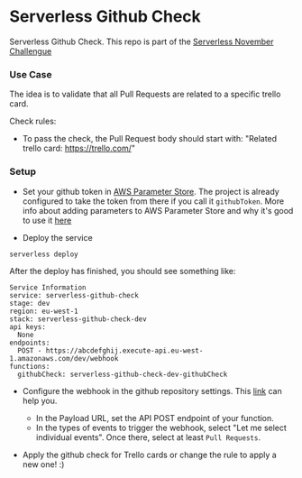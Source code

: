 # Serverless Github Check
Serverless Github Check. This repo is part of the [Serverless November Challengue](https://serverless.com/blog/no-server-november-challenge/)

### Use Case

The idea is to validate that all Pull Requests are related to a specific trello card.

Check rules:

* To pass the check, the Pull Request body should start with: "Related trello card: https://trello.com/"

### Setup

* Set your github token in [AWS Parameter Store](https://docs.aws.amazon.com/systems-manager/latest/userguide/systems-manager-paramstore.html). The project is already configured to take the token from there if you call it `githubToken`. More info about adding parameters to AWS Parameter Store and why it's good to use it [here](https://serverless.com/blog/serverless-secrets-api-keys/)

* Deploy the service

```
serverless deploy
```

After the deploy has finished, you should see something like:

```
Service Information
service: serverless-github-check
stage: dev
region: eu-west-1
stack: serverless-github-check-dev
api keys:
  None
endpoints:
  POST - https://abcdefghij.execute-api.eu-west-1.amazonaws.com/dev/webhook
functions:
  githubCheck: serverless-github-check-dev-githubCheck
```

* Configure the webhook in the github repository settings. This [link](https://developer.github.com/webhooks/creating/#setting-up-a-webhook) can help you.

  * In the Payload URL, set the API POST endpoint of your function.
  * In the types of events to trigger the webhook, select "Let me select individual events". Once there, select at least `Pull Requests`.

* Apply the github check for Trello cards or change the rule to apply a new one! :)
